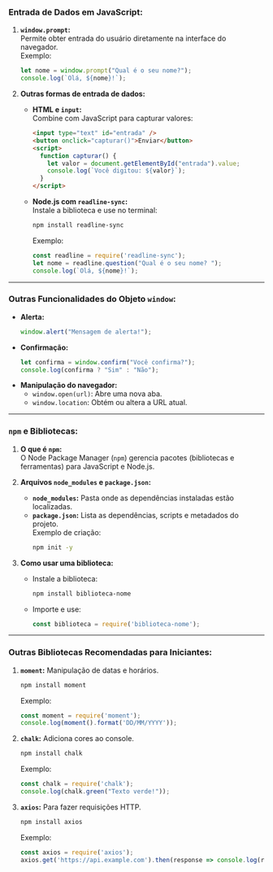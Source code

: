 
### **Entrada de Dados em JavaScript:**
1. **`window.prompt`:**  
   Permite obter entrada do usuário diretamente na interface do navegador.  
   Exemplo:  
   ```javascript
   let nome = window.prompt("Qual é o seu nome?");
   console.log(`Olá, ${nome}!`);
   ```

2. **Outras formas de entrada de dados:**
   - **HTML e `input`:**  
     Combine com JavaScript para capturar valores:  
     ```html
     <input type="text" id="entrada" />
     <button onclick="capturar()">Enviar</button>
     <script>
       function capturar() {
         let valor = document.getElementById("entrada").value;
         console.log(`Você digitou: ${valor}`);
       }
     </script>
     ```

   - **Node.js com `readline-sync`:**  
     Instale a biblioteca e use no terminal:  
     ```bash
     npm install readline-sync
     ```
     Exemplo:  
     ```javascript
     const readline = require('readline-sync');
     let nome = readline.question("Qual é o seu nome? ");
     console.log(`Olá, ${nome}!`);
     ```

---

### **Outras Funcionalidades do Objeto `window`:**
- **Alerta:**  
  ```javascript
  window.alert("Mensagem de alerta!");
  ```
- **Confirmação:**  
  ```javascript
  let confirma = window.confirm("Você confirma?");
  console.log(confirma ? "Sim" : "Não");
  ```
- **Manipulação do navegador:**  
  - `window.open(url)`: Abre uma nova aba.  
  - `window.location`: Obtém ou altera a URL atual.  

---

### **`npm` e Bibliotecas:**
1. **O que é `npm`:**  
   O Node Package Manager (`npm`) gerencia pacotes (bibliotecas e ferramentas) para JavaScript e Node.js.

2. **Arquivos `node_modules` e `package.json`:**
   - **`node_modules`:** Pasta onde as dependências instaladas estão localizadas.  
   - **`package.json`:** Lista as dependências, scripts e metadados do projeto.  
     Exemplo de criação:
     ```bash
     npm init -y
     ```

3. **Como usar uma biblioteca:**
   - Instale a biblioteca:  
     ```bash
     npm install biblioteca-nome
     ```
   - Importe e use:  
     ```javascript
     const biblioteca = require('biblioteca-nome');
     ```

---

### **Outras Bibliotecas Recomendadas para Iniciantes:**
1. **`moment`:** Manipulação de datas e horários.  
   ```bash
   npm install moment
   ```
   Exemplo:  
   ```javascript
   const moment = require('moment');
   console.log(moment().format('DD/MM/YYYY'));
   ```

2. **`chalk`:** Adiciona cores ao console.  
   ```bash
   npm install chalk
   ```
   Exemplo:  
   ```javascript
   const chalk = require('chalk');
   console.log(chalk.green("Texto verde!"));
   ```

3. **`axios`:** Para fazer requisições HTTP.  
   ```bash
   npm install axios
   ```
   Exemplo:  
   ```javascript
   const axios = require('axios');
   axios.get('https://api.example.com').then(response => console.log(response.data));
   ```


